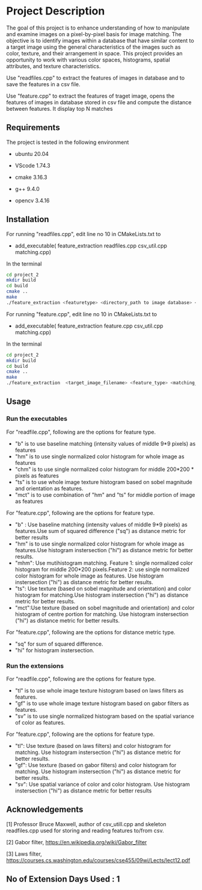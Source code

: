 # Project Description

The goal of this project is to enhance understanding of how to manipulate and examine images on a pixel-by-pixel basis for image matching. The objective is to identify images within a database that have similar content to a target image using the general characteristics of the images such as color, texture, and their arrangement in space. This project provides an opportunity to work with various color spaces, histograms, spatial attributes, and texture characteristics.

Use "readfiles.cpp" to extract the features of images in database and to save the features in a csv file.

Use "feature.cpp" to extract the features of traget image, opens the features of images in database stored in csv file and compute the distance between features. It display top N matches

## Requirements


The project is tested in the following environment

* ubuntu 20.04

* VScode 1.74.3

* cmake 3.16.3

* g++ 9.4.0

* opencv 3.4.16


## Installation

For running "readfiles.cpp", edit line no 10 in CMakeLists.txt to
* add_executable( feature_extraction readfiles.cpp csv_util.cpp matching.cpp)


In the terminal

```bash
cd project_2
mkdir build 
cd build
cmake ..
make
./feature_extraction <featuretype> <directory_path to image database> <csv_filename>
```

For running "feature.cpp", edit line no 10 in CMakeLists.txt to
* add_executable( feature_extraction feature.cpp csv_util.cpp matching.cpp)

In the terminal

```bash
cd project_2
mkdir build 
cd build
cmake ..
make
./feature_extraction  <target_image_filename> <feature_type> <matching_method> <num_matching_images(N)> <database_feature_filename1> <database_feature_filename2> 
```


## Usage


### Run the executables

For "readfile.cpp", following are the options for feature type.
* "b" is to use baseline matching (intensity values of middle 9*9 pixels) as features
* "hm" is to use single normalized color histogram for whole image as features
* "chm" is to use single normalized color histogram for middle 200*200 * pixels as features
* "ts" is to use whole image texture histogram based on sobel magnitude and orientation as features.
* "mct" is to use combination of "hm" and "ts" for middle portion of image as features


For "feature.cpp", following are the options for feature type.
  * "b" : Use baseline matching (intensity values of middle 9*9 pixels)    as features.Use sum of squared difference ("sq") as distance metric for better results
  * "hm" is to use single normalized color histogram for whole image as features.Use histogram instersection ("hi") as distance metric for better results.
  * "mhm": Use mutihistogram matching. Feature 1: single normalized color histogram for middle 200*200 pixels.Feature 2: use single normalized color histogram for whole image as features. Use histogram instersection ("hi") as distance metric for better results.
  * "ts": Use texture (based on sobel magnitude and orientation) and color histogram for matching.Use histogram instersection ("hi") as distance metric  for better results.
  * "mct":Use texture (based on sobel magnitude and orientation) and color histogram of centre portion for matching. Use histogram instersection ("hi") as distance metric for better results.

For "feature.cpp", following are the options for distance metric type. 
 * "sq" for sum of squared difference.
 * "hi" for histogram instersection. 

### Run the extensions

For "readfile.cpp", following are the options for feature type.

* "tl" is to use whole image texture histogram based on laws filters as features.
* "gf" is to use whole image texture histogram based on gabor filters as features.
* "sv" is to use single normalized histogram based on the spatial variance of color as features.

For "feature.cpp", following are the options for feature type.
* "tl": Use texture (based on laws filters) and color histogram for matching. Use histogram instersection ("hi") as distance metric for better results.
* "gf": Use texture (based on gabor filters) and color histogram for matching. Use histogram instersection ("hi") as distance metric for better results.
* "sv": Use spatial variance of color and  color histogram. Use histogram instersection ("hi") as distance metric  for better results

## Acknowledgements

[1] Professor Bruce Maxwell, author of csv_utill.cpp and skeleton readfiles.cpp used for storing and reading features to/from csv.

[2] Gabor filter, https://en.wikipedia.org/wiki/Gabor_filter

[3] Laws filter, https://courses.cs.washington.edu/courses/cse455/09wi/Lects/lect12.pdf

## No of Extension Days Used : 1